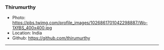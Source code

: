 ### Thirumurthy

- Photo: https://pbs.twimg.com/profile_images/1026861701042298887/Wo-1XfBS_400x400.jpg
- Location: India
- Github: https://github.com/thirumurthy

***
